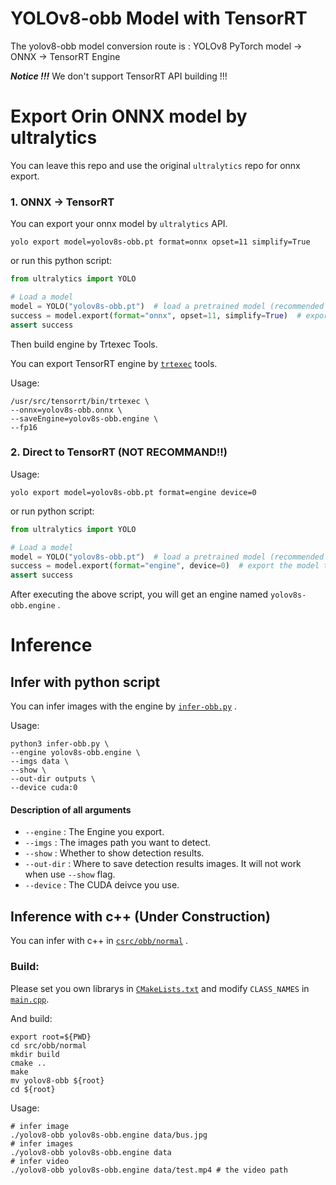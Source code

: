 # YOLOv8-obb Model with TensorRT

The yolov8-obb model conversion route is :
YOLOv8 PyTorch model -> ONNX -> TensorRT Engine

***Notice !!!*** We don't support TensorRT API building !!!

# Export Orin ONNX model by ultralytics

You can leave this repo and use the original `ultralytics` repo for onnx export.

### 1. ONNX -> TensorRT

You can export your onnx model by `ultralytics` API.

``` shell
yolo export model=yolov8s-obb.pt format=onnx opset=11 simplify=True
```

or run this python script:

```python
from ultralytics import YOLO

# Load a model
model = YOLO("yolov8s-obb.pt")  # load a pretrained model (recommended for training)
success = model.export(format="onnx", opset=11, simplify=True)  # export the model to onnx format
assert success
```

Then build engine by Trtexec Tools.

You can export TensorRT engine by [`trtexec`](https://github.com/NVIDIA/TensorRT/tree/main/samples/trtexec) tools.

Usage:

``` shell
/usr/src/tensorrt/bin/trtexec \
--onnx=yolov8s-obb.onnx \
--saveEngine=yolov8s-obb.engine \
--fp16
```

### 2. Direct to TensorRT (NOT RECOMMAND!!)

Usage:

```shell
yolo export model=yolov8s-obb.pt format=engine device=0
```

or run python script:

```python
from ultralytics import YOLO

# Load a model
model = YOLO("yolov8s-obb.pt")  # load a pretrained model (recommended for training)
success = model.export(format="engine", device=0)  # export the model to engine format
assert success
```

After executing the above script, you will get an engine named `yolov8s-obb.engine` .

# Inference

## Infer with python script

You can infer images with the engine by [`infer-obb.py`](../infer-obb.py) .

Usage:

``` shell
python3 infer-obb.py \
--engine yolov8s-obb.engine \
--imgs data \
--show \
--out-dir outputs \
--device cuda:0
```

#### Description of all arguments

- `--engine` : The Engine you export.
- `--imgs` : The images path you want to detect.
- `--show` : Whether to show detection results.
- `--out-dir` : Where to save detection results images. It will not work when use `--show` flag.
- `--device` : The CUDA deivce you use.

## Inference with c++ (Under Construction)

You can infer with c++ in [`csrc/obb/normal`](../csrc/obb/normal) .

### Build:

Please set you own librarys in [`CMakeLists.txt`](../csrc/obb/normal/CMakeLists.txt) and modify `CLASS_NAMES`  in [`main.cpp`](../csrc/obb/normal/main.cpp).

And build:

``` shell
export root=${PWD}
cd src/obb/normal
mkdir build
cmake ..
make
mv yolov8-obb ${root}
cd ${root}
```

Usage:

``` shell
# infer image
./yolov8-obb yolov8s-obb.engine data/bus.jpg
# infer images
./yolov8-obb yolov8s-obb.engine data
# infer video
./yolov8-obb yolov8s-obb.engine data/test.mp4 # the video path
```
